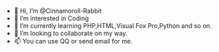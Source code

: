 - 👋 Hi, I’m @Cinnamoroll-Rabbit
- 👀 I’m interested in Coding
- 🌱 I’m currently learning PHP,HTML,Visual Fox Pro,Python and so on.
- 💞️ I’m looking to collaborate on my way.
- 📫 You can use QQ or send email for me.

<!---
Cinnamoroll-Rabbit/Cinnamoroll-Rabbit is a ✨ special ✨ repository because its `README.md` (this file) appears on your GitHub profile.
You can click the Preview link to take a look at your changes.
--->
